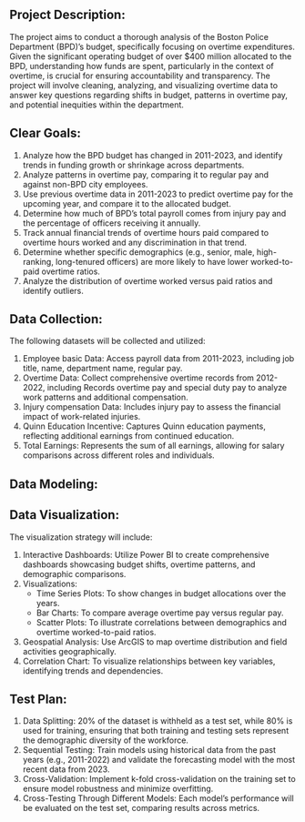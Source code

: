 ## **Project Description:**

The project aims to conduct a thorough analysis of the Boston Police Department (BPD)’s budget, specifically focusing on overtime expenditures. Given the significant operating budget of over $400 million allocated to the BPD, understanding how funds are spent, particularly in the context of overtime, is crucial for ensuring accountability and transparency. The project will involve cleaning, analyzing, and visualizing overtime data to answer key questions regarding shifts in budget, patterns in overtime pay, and potential inequities within the department.


## **Clear Goals:**



1. Analyze how the BPD budget has changed in 2011-2023, and identify trends in funding growth or shrinkage across departments.
2. Analyze patterns in overtime pay, comparing it to regular pay and against non-BPD city employees.
3. Use previous overtime data in 2011-2023 to predict overtime pay for the upcoming year, and compare it to the allocated budget.
4. Determine how much of BPD’s total payroll comes from injury pay and the percentage of officers receiving it annually.
5. Track annual financial trends of overtime hours paid compared to overtime hours worked and any discrimination in that trend.
6. Determine whether specific demographics (e.g., senior, male, high-ranking, long-tenured officers) are more likely to have lower worked-to-paid overtime ratios.
7. Analyze the distribution of overtime worked versus paid ratios and identify outliers.


## **Data Collection:**

The following datasets will be collected and utilized:



1. Employee basic Data: Access payroll data from 2011-2023, including job title, name, department name, regular pay.
2. Overtime Data: Collect comprehensive overtime records from 2012-2022, including Records overtime pay and special duty pay to analyze work patterns and additional compensation.
3. Injury compensation Data: Includes injury pay to assess the financial impact of work-related injuries.
4. Quinn Education Incentive: Captures Quinn education payments, reflecting additional earnings from continued education.
5. Total Earnings: Represents the sum of all earnings, allowing for salary comparisons across different roles and individuals.



## **Data Modeling:**


## **Data Visualization:**

The visualization strategy will include:



1. Interactive Dashboards: Utilize Power BI to create comprehensive dashboards showcasing budget shifts, overtime patterns, and demographic comparisons.
2. Visualizations:
    * Time Series Plots: To show changes in budget allocations over the years.
    * Bar Charts: To compare average overtime pay versus regular pay.
    * Scatter Plots: To illustrate correlations between demographics and overtime worked-to-paid ratios.
3. Geospatial Analysis: Use ArcGIS to map overtime distribution and field activities geographically.
4. Correlation Chart: To visualize relationships between key variables, identifying trends and dependencies.


## **Test Plan:**



1. Data Splitting: 20% of the dataset is withheld as a test set, while 80% is used for training, ensuring that both training and testing sets represent the demographic diversity of the workforce.
2. Sequential Testing: Train models using historical data from the past years (e.g., 2011-2022) and validate the forecasting model with the most recent data from 2023.
3. Cross-Validation: Implement k-fold cross-validation on the training set to ensure model robustness and minimize overfitting.
4. Cross-Testing Through Different Models: Each model’s performance will be evaluated on the test set, comparing results across metrics.
